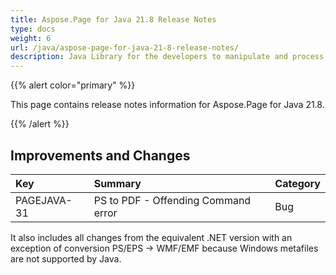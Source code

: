 ```yaml
---
title: Aspose.Page for Java 21.8 Release Notes
type: docs
weight: 6
url: /java/aspose-page-for-java-21-8-release-notes/
description: Java Library for the developers to manipulate and process PS, EPS, and XPS files. Release Notes of Aspose.Page API solution for Java | Release 2021.08
---
```


{{% alert color="primary" %}}

This page contains release notes information for Aspose.Page for Java 21.8.

{{% /alert %}}
## **Improvements and Changes**

|**Key**|**Summary**|**Category**|
| :- | :- | :- |
|PAGEJAVA-31|PS to PDF - Offending Command error|Bug|

It also includes all changes from the equivalent .NET version with an exception of conversion PS/EPS -> WMF/EMF because Windows metafiles are not supported by Java.

